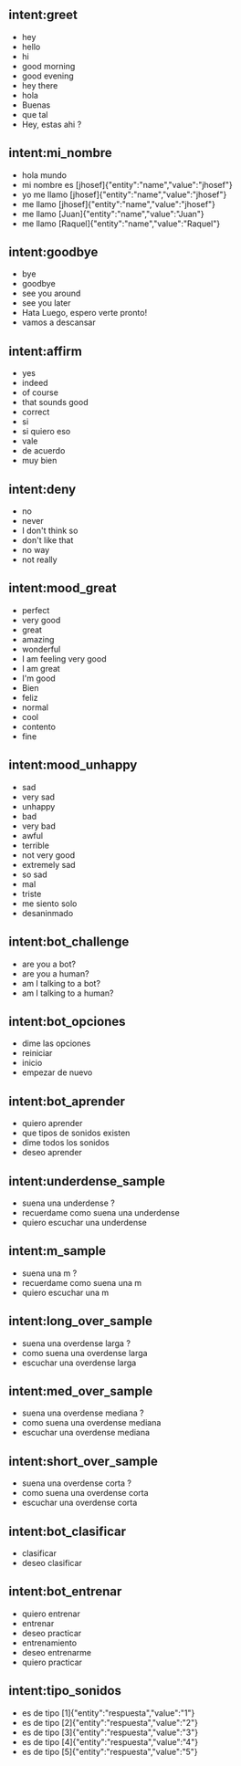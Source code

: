 ## intent:greet
- hey
- hello
- hi
- good morning
- good evening
- hey there
- hola 
- Buenas 
- que tal
- Hey, estas ahi ?


## intent:mi_nombre
- hola mundo
- mi nombre es [jhosef]{"entity":"name","value":"jhosef"}
- yo me llamo [jhosef]{"entity":"name","value":"jhosef"}
- me llamo [jhosef]{"entity":"name","value":"jhosef"}
- me llamo [Juan]{"entity":"name","value":"Juan"}
- me llamo [Raquel]{"entity":"name","value":"Raquel"}



## intent:goodbye
- bye
- goodbye
- see you around
- see you later
- Hata Luego, espero verte pronto!
- vamos a descansar


## intent:affirm
- yes
- indeed
- of course
- that sounds good
- correct
- si 
- si quiero eso
- vale 
- de acuerdo
- muy bien 

## intent:deny
- no
- never
- I don't think so
- don't like that
- no way
- not really

## intent:mood_great
- perfect
- very good
- great
- amazing
- wonderful
- I am feeling very good
- I am great
- I'm good
- Bien 
- feliz
- normal
- cool
- contento
- fine

## intent:mood_unhappy
- sad
- very sad
- unhappy
- bad
- very bad
- awful
- terrible
- not very good
- extremely sad
- so sad
- mal 
- triste 
- me siento solo
- desaninmado

## intent:bot_challenge
- are you a bot?
- are you a human?
- am I talking to a bot?
- am I talking to a human?


 

## intent:bot_opciones
- dime las opciones
- reiniciar
- inicio
- empezar de nuevo

## intent:bot_aprender
- quiero aprender 
- que tipos de sonidos existen 
- dime todos los sonidos
- deseo aprender

## intent:underdense_sample
-  suena una underdense ?
- recuerdame como suena una underdense
- quiero escuchar una underdense 

## intent:m_sample
-  suena una m ?
- recuerdame como suena una m
- quiero escuchar una m 

## intent:long_over_sample
-  suena una overdense larga  ?
-  como suena una overdense larga 
-  escuchar una overdense larga

## intent:med_over_sample
-  suena una overdense mediana  ?
-  como suena una overdense mediana 
-  escuchar una overdense mediana  

## intent:short_over_sample
-  suena una overdense corta  ?
-  como suena una overdense corta 
-  escuchar una overdense corta  


## intent:bot_clasificar
- clasificar
- deseo clasificar

## intent:bot_entrenar
- quiero entrenar
- entrenar 
- deseo practicar
- entrenamiento
- deseo entrenarme 
- quiero practicar

## intent:tipo_sonidos
- es de tipo [1]{"entity":"respuesta","value":"1"}
- es de tipo [2]{"entity":"respuesta","value":"2"}
- es de tipo [3]{"entity":"respuesta","value":"3"}
- es de tipo [4]{"entity":"respuesta","value":"4"}
- es de tipo [5]{"entity":"respuesta","value":"5"}
